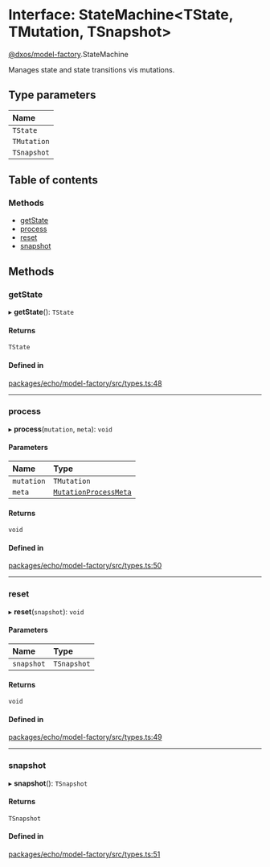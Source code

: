 # Interface: StateMachine<TState, TMutation, TSnapshot\>

[@dxos/model-factory](../modules/dxos_model_factory.md).StateMachine

Manages state and state transitions vis mutations.

## Type parameters

| Name |
| :------ |
| `TState` |
| `TMutation` |
| `TSnapshot` |

## Table of contents

### Methods

- [getState](dxos_model_factory.StateMachine.md#getstate)
- [process](dxos_model_factory.StateMachine.md#process)
- [reset](dxos_model_factory.StateMachine.md#reset)
- [snapshot](dxos_model_factory.StateMachine.md#snapshot)

## Methods

### getState

▸ **getState**(): `TState`

#### Returns

`TState`

#### Defined in

[packages/echo/model-factory/src/types.ts:48](https://github.com/dxos/dxos/blob/e3b936721/packages/echo/model-factory/src/types.ts#L48)

___

### process

▸ **process**(`mutation`, `meta`): `void`

#### Parameters

| Name | Type |
| :------ | :------ |
| `mutation` | `TMutation` |
| `meta` | [`MutationProcessMeta`](dxos_model_factory.MutationProcessMeta.md) |

#### Returns

`void`

#### Defined in

[packages/echo/model-factory/src/types.ts:50](https://github.com/dxos/dxos/blob/e3b936721/packages/echo/model-factory/src/types.ts#L50)

___

### reset

▸ **reset**(`snapshot`): `void`

#### Parameters

| Name | Type |
| :------ | :------ |
| `snapshot` | `TSnapshot` |

#### Returns

`void`

#### Defined in

[packages/echo/model-factory/src/types.ts:49](https://github.com/dxos/dxos/blob/e3b936721/packages/echo/model-factory/src/types.ts#L49)

___

### snapshot

▸ **snapshot**(): `TSnapshot`

#### Returns

`TSnapshot`

#### Defined in

[packages/echo/model-factory/src/types.ts:51](https://github.com/dxos/dxos/blob/e3b936721/packages/echo/model-factory/src/types.ts#L51)
